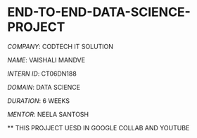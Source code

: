 # END-TO-END-DATA-SCIENCE-PROJECT

*COMPANY*: CODTECH IT SOLUTION

*NAME*: VAISHALI MANDVE

*INTERN ID*: CT06DN188

*DOMAIN*: DATA SCIENCE

*DURATION*: 6 WEEKS

*MENTOR*: NEELA SANTOSH

** THIS PROJJECT UESD IN GOOGLE COLLAB AND YOUTUBE
